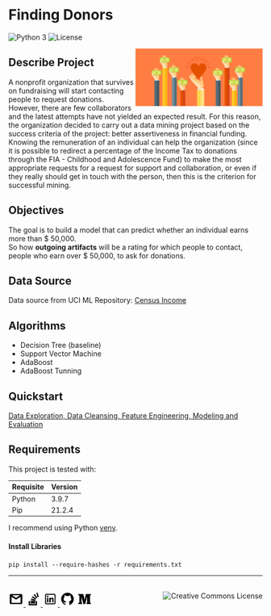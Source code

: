 # Finding Donors
![Python 3](https://img.shields.io/badge/Python-3-red.svg)
![License](https://img.shields.io/badge/Code%20License-MIT-red.svg)

<img src="references/donors.gif" align="right" height=auto width=50%/>

## Describe Project
A nonprofit organization that survives on fundraising will start contacting people to request donations. However, there are few collaborators and the latest attempts have not yielded an expected result. For this reason, the organization decided to carry out a data mining project based on the success criteria of the project: better assertiveness in financial funding. Knowing the remuneration of an individual can help the organization (since it is possible to redirect a percentage of the Income Tax to donations through the FIA - Childhood and Adolescence Fund) to make the most appropriate requests for a request for support and collaboration, or even if they really should get in touch with the person, then this is the criterion for successful mining.

## Objectives
The goal is to build a model that can predict whether an individual earns more than $ 50,000.
<br/>
So how **outgoing artifacts** will be a rating for which people to contact, people who earn over $ 50,000, to ask for donations.

## Data Source
Data source from UCI ML Repository: [Census Income](https://archive.ics.uci.edu/ml/datasets/Census+Income)

## Algorithms
- Decision Tree (baseline)
- Support Vector Machine
- AdaBoost
- AdaBoost Tunning

## Quickstart
[Data Exploration, Data Cleansing, Feature Engineering, Modeling and Evaluation](https://github.com/brunocampos01/finding-donors/tree/master/notebooks)

## Requirements
This project is tested with:

| Requisite      | Version  |
|----------------|----------|
| Python         | 3.9.7    |
| Pip            | 21.2.4   |

I recommend using Python [venv](https://github.com/brunocampos01/becoming-a-expert-python#virtual-environment).

#### Install Libraries
```
pip install --require-hashes -r requirements.txt
```

<!-- ## **Better Result this DataSet (0.90) :star_struck:**
[Official Kaggle Competition](https://www.kaggle.com/uciml/adult-census-income)

I researched the best result found in this dataset. In kaggle there are competitions using this dataset where the leader of the competition got 0.88608.
- https://www.kaggle.com/c/census-income/leaderboard
- https://www.kaggle.com/c/adult-census-income/leaderboard
- https://www.kaggle.com/c/cs189-sp16-hw5-census/leaderboard
- https://www.kaggle.com/c/test-competition-ag/leaderboard (0.88608)
- https://arxiv.org/pdf/1810.10076.pdf -->

---


<p  align="left">
	<br/>
	<a href="mailto:brunocampos01@gmail.com" target="_blank"><img src="https://github.com/brunocampos01/brunocampos01/blob/main/images/email.png" width="30">
	</a>
	<a href="https://stackoverflow.com/users/8329698/bruno-campos" target="_blank"><img src="https://github.com/brunocampos01/brunocampos01/blob/main/images/stackoverflow.png" width="30">
	</a>
	<a href="https://www.linkedin.com/in/brunocampos01" target="_blank"><img src="https://github.com/brunocampos01/brunocampos01/blob/main/images/linkedin.png" width="30">
	</a>
	<a href="https://github.com/brunocampos01" target="_blank"><img src="https://github.com/brunocampos01/brunocampos01/blob/main/images/github.png" width="30"></a>
	<a href="https://medium.com/@brunocampos01" target="_blank"><img src="https://github.com/brunocampos01/brunocampos01/blob/main/images/medium.png" width="30">
	</a>
    <a rel="license" href="http://creativecommons.org/licenses/by-sa/4.0/"><img alt="Creative Commons License" style="border-width:0" src="https://i.creativecommons.org/l/by-sa/4.0/88x31.png",  align="right" />
    </a>
    <br/>
</p>
